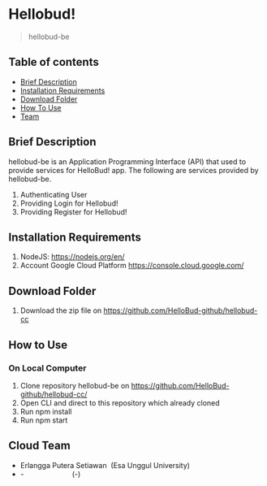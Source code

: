 # Hellobud!
> hellobud-be

## Table of contents
* [Brief Description](#brief-description)
* [Installation Requirements](#installation-requirements)
* [Download Folder](#download-folder)
* [How To Use](#how-to-use)
* [Team](#cloud-team)


## Brief Description
hellobud-be is an Application Programming Interface (API) that used to provide services for HelloBud! app.
The following are services provided by hellobud-be.
1. Authenticating User
2. Providing Login for Hellobud!
3. Providing Register for Hellobud!


## Installation Requirements
1. NodeJS: https://nodejs.org/en/
2. Account Google Cloud Platform https://console.cloud.google.com/


## Download Folder
1. Download the zip file on https://github.com/HelloBud-github/hellobud-cc


## How to Use 
### On Local Computer
1. Clone repository hellobud-be on https://github.com/HelloBud-github/hellobud-cc/
2. Open CLI and direct to this repository which already cloned
3. Run npm install
4. Run npm start

## Cloud Team
* Erlangga Putera Setiawan&nbsp;&nbsp;(Esa Unggul University)
* -&emsp;&emsp;&emsp;&emsp;&emsp;&emsp;&ensp;&nbsp;(-)

